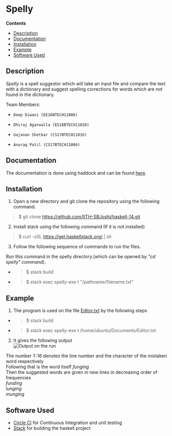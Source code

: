 # Spelly

**Contents**

* [Description](#Description)
* [Documentation](#Documentation)
* [Installation](#Installation)
* [Example](#Example)
* [Software Used](#Software-Used)

## Description
 
 _Spelly_ is a spell suggestor which will take an input file and compare the text with a dictionary and suggest spelling corrections for words which are not found in the dictionary.

Team Members:

-     Deep Diwani (EE16BTECH11006)
-     Dhiraj Agarwalla (ES16BTECH11010)
-     Gajanan Shetkar (CS17BTECH11016)
-     Anurag Patil (CS17BTECH11004)

## Documentation
The documentation is done using haddock and can be found [here]().


## Installation

1. Open a new directory and git clone the repository using the following command.
> $ git clone https://github.com/IITH-SBJoshi/haskell-14.git

2. Install stack using the following command (If it is not installed)

 > $ curl -sSL https://get.haskellstack.org/ | sh

3. Follow the following sequence of commands to run the files.
 
 Run this command in the spelly directory.(which can be opened by _"cd spelly" command_).
 - >$ stack build
 
 - >$ stack exec spelly-exe t "/pathname/filename.txt"

 
## Example

1. The program is used on the file [Editor.txt]() by the following steps
 -  > $ stack build
 - >$ stack exec spelly-exe t /home/ubuntu/Documents/Editor.txt

2. It gives the following output  
![Output on the run]()

 The number _1::16_  denotes the line number and the character of the mistaken word respectively  
 Following that is the word itself _funging_  
 Then the suggested words are given in new lines in decreasing order of frequencies  
 _funding_  
 _lunging_  
 _munging_  
 
 ## Software Used
 - [Circle CI](https://circleci.com/docs/2.0/language-haskell/) for Continuous Integration and unit testing
 - [Stack](https://docs.haskellstack.org/en/stable/README/) for building the haskell project
